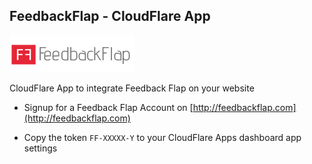 ## FeedbackFlap - CloudFlare App

![Feedback Flap Logo](public/images/feedbackflap-200.png?raw=true "Feedback Flap Logo")

CloudFlare App to integrate Feedback Flap on your website

- Signup for a Feedback Flap Account on [http://feedbackflap.com](http://feedbackflap.com)

- Copy the token `FF-XXXXX-Y` to your CloudFlare Apps dashboard app settings